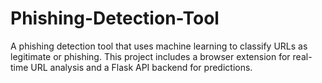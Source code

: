 # Phishing-Detection-Tool
A phishing detection tool that uses machine learning to classify URLs as legitimate or phishing. This project includes a browser extension for real-time URL analysis and a Flask API backend for predictions.
